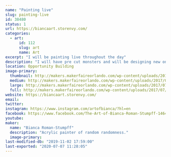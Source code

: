 ```yaml
---
name: "Painting live"
slug: painting-live
id: 38480
status: 1
url: https://biancaart.storenvy.com/
categories:
  - art:
      id: 112
      slug: art
      name: Art
excerpt: "I will be painting live throughout the day"
description: "I will have pre cut monsters and will be designing new ones on the spot while painting them live."
location: Opportunity Building
image-primary:
  thumbnail: http://makers.makerfaireorlando.com/wp-content/uploads/2017/07/monsters-150x150.jpg
  medium: http://makers.makerfaireorlando.com/wp-content/uploads/2017/07/monsters-297x300.jpg
  large: http://makers.makerfaireorlando.com/wp-content/uploads/2017/07/monsters-1013x1024.jpg
  full: http://makers.makerfaireorlando.com/wp-content/uploads/2017/07/monsters.jpg
website: https://biancaart.storenvy.com/
email: 
twitter: 
instagram: https://www.instagram.com/artofbianca/?hl=en
facebook: https://www.facebook.com/The-Art-of-Bianca-Roman-Stumpff-146457122073350/
youtube: 
maker:
  name: "Bianca Roman-Stumpff"
  description: "Acrylic painter of random randomness."
  image-primary: 
last-modified-db: "2019-11-02 17:59:00"
last-exported: "2020-07-07 11:28:05"
---
```

